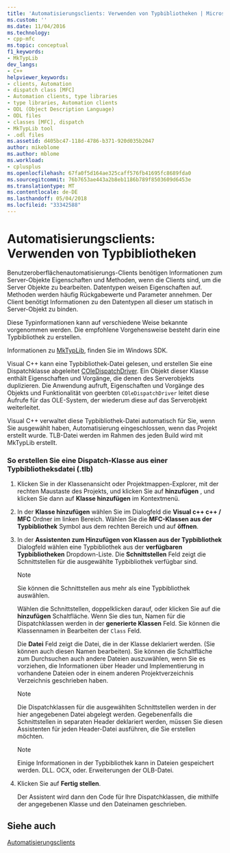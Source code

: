 ```yaml
---
title: 'Automatisierungsclients: Verwenden von Typbibliotheken | Microsoft Docs'
ms.custom: ''
ms.date: 11/04/2016
ms.technology:
- cpp-mfc
ms.topic: conceptual
f1_keywords:
- MkTypLib
dev_langs:
- C++
helpviewer_keywords:
- clients, Automation
- dispatch class [MFC]
- Automation clients, type libraries
- type libraries, Automation clients
- ODL (Object Description Language)
- ODL files
- classes [MFC], dispatch
- MkTypLib tool
- .odl files
ms.assetid: d405bc47-118d-4786-b371-920d035b2047
author: mikeblome
ms.author: mblome
ms.workload:
- cplusplus
ms.openlocfilehash: 67fa0f5d164ae325caff576fb41695fc8689fda0
ms.sourcegitcommit: 76b7653ae443a2b8eb1186b789f8503609d6453e
ms.translationtype: MT
ms.contentlocale: de-DE
ms.lasthandoff: 05/04/2018
ms.locfileid: "33342588"
---
```

# <a name="automation-clients-using-type-libraries"></a>Automatisierungsclients: Verwenden von Typbibliotheken
Benutzeroberflächenautomatisierungs-Clients benötigen Informationen zum Server-Objekte Eigenschaften und Methoden, wenn die Clients sind, um die Server Objekte zu bearbeiten. Datentypen weisen Eigenschaften auf. Methoden werden häufig Rückgabewerte und Parameter annehmen. Der Client benötigt Informationen zu den Datentypen all dieser um statisch in Server-Objekt zu binden.  
  
 Diese Typinformationen kann auf verschiedene Weise bekannte vorgenommen werden. Die empfohlene Vorgehensweise besteht darin eine Typbibliothek zu erstellen.  
  
 Informationen zu [MkTypLib](http://msdn.microsoft.com/library/windows/desktop/aa366797), finden Sie im Windows SDK.  
  
 Visual C++ kann eine Typbibliothek-Datei gelesen, und erstellen Sie eine Dispatchklasse abgeleitet [COleDispatchDriver](../mfc/reference/coledispatchdriver-class.md). Ein Objekt dieser Klasse enthält Eigenschaften und Vorgänge, die denen des Serverobjekts duplizieren. Die Anwendung aufruft, Eigenschaften und Vorgänge des Objekts und Funktionalität von geerbten `COleDispatchDriver` leitet diese Aufrufe für das OLE-System, der wiederum diese auf das Serverobjekt weiterleitet.  
  
 Visual C++ verwaltet diese Typbibliothek-Datei automatisch für Sie, wenn Sie ausgewählt haben, Automatisierung eingeschlossen, wenn das Projekt erstellt wurde. TLB-Datei werden im Rahmen des jeden Build wird mit MkTypLib erstellt.  
  
### <a name="to-create-a-dispatch-class-from-a-type-library-tlb-file"></a>So erstellen Sie eine Dispatch-Klasse aus einer Typbibliotheksdatei (.tlb)  
  
1.  Klicken Sie in der Klassenansicht oder Projektmappen-Explorer, mit der rechten Maustaste des Projekts, und klicken Sie auf **hinzufügen** , und klicken Sie dann auf **Klasse hinzufügen** im Kontextmenü.  
  
2.  In der **Klasse hinzufügen** wählen Sie im Dialogfeld die **Visual c++ c++ / MFC** Ordner im linken Bereich. Wählen Sie die **MFC-Klassen aus der Typbibliothek** Symbol aus dem rechten Bereich und auf **öffnen**.  
  
3.  In der **Assistenten zum Hinzufügen von Klassen aus der Typbibliothek** Dialogfeld wählen eine Typbibliothek aus der **verfügbaren Typbibliotheken** Dropdown-Liste. Die **Schnittstellen** Feld zeigt die Schnittstellen für die ausgewählte Typbibliothek verfügbar sind.  
  
    > [!NOTE]
    >  Sie können die Schnittstellen aus mehr als eine Typbibliothek auswählen.  
  
     Wählen die Schnittstellen, doppelklicken darauf, oder klicken Sie auf die **hinzufügen** Schaltfläche. Wenn Sie dies tun, Namen für die Dispatchklassen werden in der **generierte Klassen** Feld. Sie können die Klassennamen in Bearbeiten der `Class` Feld.  
  
     Die **Datei** Feld zeigt die Datei, die in der Klasse deklariert werden. (Sie können auch diesen Namen bearbeiten). Sie können die Schaltfläche zum Durchsuchen auch andere Dateien auszuwählen, wenn Sie es vorziehen, die Informationen über Header und Implementierung in vorhandene Dateien oder in einem anderen Projektverzeichnis Verzeichnis geschrieben haben.  
  
    > [!NOTE]
    >  Die Dispatchklassen für die ausgewählten Schnittstellen werden in der hier angegebenen Datei abgelegt werden. Gegebenenfalls die Schnittstellen in separaten Header deklariert werden, müssen Sie diesen Assistenten für jeden Header-Datei ausführen, die Sie erstellen möchten.  
  
    > [!NOTE]
    >  Einige Informationen in der Typbibliothek kann in Dateien gespeichert werden. DLL. OCX, oder. Erweiterungen der OLB-Datei.  
  
4.  Klicken Sie auf **Fertig stellen**.  
  
     Der Assistent wird dann den Code für Ihre Dispatchklassen, die mithilfe der angegebenen Klasse und den Dateinamen geschrieben.  
  
## <a name="see-also"></a>Siehe auch  
 [Automatisierungsclients](../mfc/automation-clients.md)

